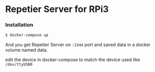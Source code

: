 # Repetier Server for RPi3

### Installation

```sh
$ docker-compose up
```
And you get Repetier Server on `:3344` port and saved data in a docker volume named data.

edit the device in docker-compose to match the device used like `/dev/ttyUSB0`
